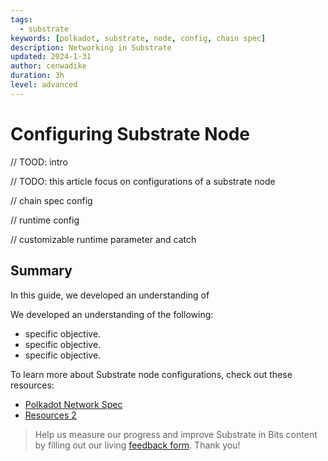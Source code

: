 ```yaml
---
tags:
  - substrate
keywords: [polkadot, substrate, node, config, chain spec]
description: Networking in Substrate
updated: 2024-1-31
author: cenwadike
duration: 3h
level: advanced
---
```


# Configuring Substrate Node

// TOOD: intro

// TODO: this article focus on configurations of a substrate node

// chain spec config

// runtime config

// customizable runtime parameter and catch

## Summary

In this guide, we developed an understanding of <primary learning objective>

We developed an understanding of the following:

- specific objective.
- specific objective.
- specific objective.

To learn more about Substrate node configurations, check out these
resources:

- [Polkadot Network Spec](https://spec.polkadot.network/chap-networking)
- [Resources 2](https://)

>Help us measure our progress and improve Substrate in Bits content by filling
out our living [feedback form](https://airtable.com/shr7CrrZ5zqlhWEUD).
Thank you!
